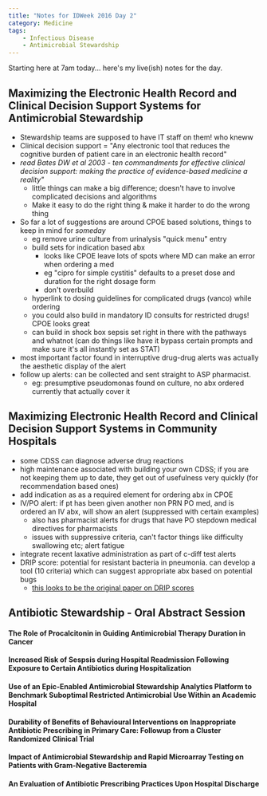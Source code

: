 ```yaml
---
title: "Notes for IDWeek 2016 Day 2"
category: Medicine
tags:
    - Infectious Disease
    - Antimicrobial Stewardship
---
```


Starting here at 7am today... here's my live(ish) notes for the day.

## Maximizing the Electronic Health Record and Clinical Decision Support Systems for Antimicrobial Stewardship ##

- Stewardship teams are supposed to have IT staff on them! who kneww
- Clinical decision support = "Any electronic tool that reduces the cognitive burden of patient care in an electronic health record"
- _read Bates DW et al 2003 - ten commandments for effective clinical decision support: making the practice of evidence-based medicine a reality"_
	- little things can make a big difference; doesn't have to involve complicated decisions and algorithms
	- Make it easy to do the right thing & make it harder to do the wrong thing
- So far a lot of suggestions are around CPOE based solutions, things to keep in mind for *someday*
	- eg remove urine culture from urinalysis "quick menu" entry
	- build sets for indication based abx
		- looks like CPOE leave lots of spots where MD can make an error when ordering a med
		- eg "cipro for simple cystitis" defaults to a preset dose and duration for the right dosage form
		- don't overbuild
	- hyperlink to dosing guidelines for complicated drugs (vanco) while ordering
	- you could also build in mandatory ID consults for restricted drugs! CPOE looks great
	- can build in shock box sepsis set right in there with the pathways and whatnot (can do things like have it bypass certain prompts and make sure it's all instantly set as STAT)
- most important factor found in interruptive drug-drug alerts was actually the aesthetic display of the alert
- follow up alerts: can be collected and sent straight to ASP pharmacist. 
	- eg: presumptive pseudomonas found on culture, no abx ordered currently that actually cover it

## Maximizing Electronic Health Record and Clinical Decision Support Systems in Community Hospitals ##

- some CDSS can diagnose adverse drug reactions
- high maintenance associated with building your own CDSS; if you are not keeping them up to date, they get out of usefulness very quickly (for recommendation based ones)
- add indication as as a required element for ordering abx in CPOE
- IV/PO alert: if pt has been given another non PRN PO med, and is ordered an IV abx, will show an alert (suppressed with certain examples)
	- also has pharmacist alerts for drugs that have PO stepdown medical directives for pharmacists
	- issues with suppressive criteria, can't factor things like difficulty swallowing etc; alert fatigue
- integrate recent laxative administration as part of c-diff test alerts
- DRIP score: potential for resistant bacteria in pneumonia. can develop a tool (10 criteria) which can suggest appropriate abx based on potential bugs
	- [this looks to be the original paper on DRIP scores](http://aac.asm.org/content/early/2016/02/02/AAC.03071-15)

## Antibiotic Stewardship - Oral Abstract Session ##

#### The Role of Procalcitonin in Guiding Antimicrobial Therapy Duration in Cancer ####



#### Increased Risk of Sespsis during Hospital Readmission Following Exposure to Certain Antibiotics during Hospitalization ####

#### Use of an Epic-Enabled Antimicrobial Stewardship Analytics Platform to Benchmark Suboptimal Restricted Antimicrobial Use Within an Academic Hospital ####

#### Durability of Benefits of Behavioural Interventions on Inappropriate Antibiotic Prescribing in Primary Care: Followup from a Cluster Randomized Clinical Trial ####

#### Impact of Antimicrobial Stewardship and Rapid Microarray Testing on Patients with Gram-Negative Bacteremia ####

#### An Evaluation of Antibiotic Prescribing Practices Upon Hospital Discharge ####

